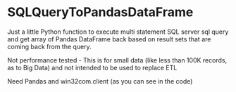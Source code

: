 # SQLQueryToPandasDataFrame

Just a little Python function to execute multi statement SQL server sql query and get array of Pandas DataFrame back based on result sets that are coming back from the query.

Not performance tested - This is for small data (like less than 100K records, as to Big Data) and not intended to be used to replace ETL

Need Pandas and win32com.client (as you can see in the code)
